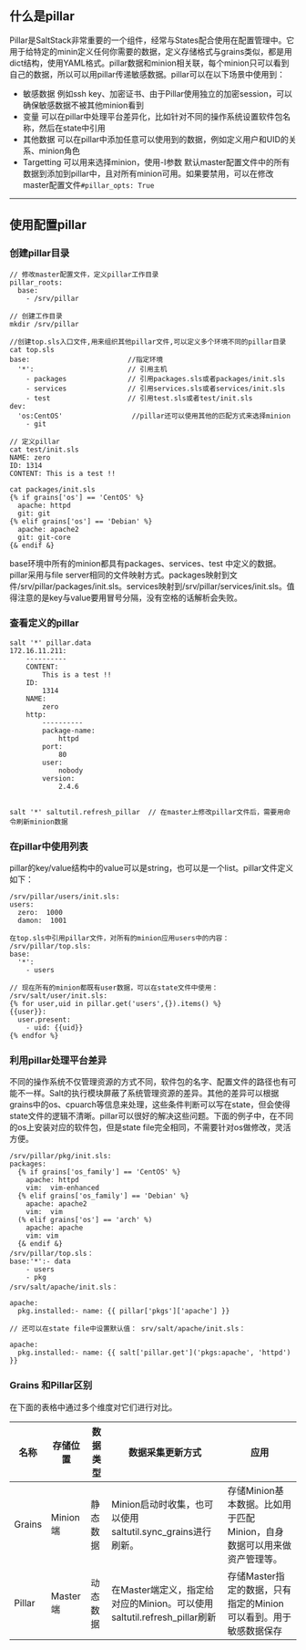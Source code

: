 ## 什么是pillar

Pillar是SaltStack非常重要的一个组件，经常与States配合使用在配置管理中。它用于给特定的minin定义任何你需要的数据，定义存储格式与grains类似，都是用dict结构，使用YAML格式。pillar数据和minion相关联，每个minion只可以看到自己的数据，所以可以用pillar传递敏感数据。pillar可以在以下场景中使用到：

- 敏感数据
  例如ssh key、加密证书、由于Pillar使用独立的加密session，可以确保敏感数据不被其他minion看到
- 变量
  可以在pillar中处理平台差异化，比如针对不同的操作系统设置软件包名称，然后在state中引用
- 其他数据
  可以在pillar中添加任意可以使用到的数据，例如定义用户和UID的关系、minion角色
- Targetting
  可以用来选择minion，使用-I参数
  默认master配置文件中的所有数据到添加到pillar中，且对所有minion可用。如果要禁用，可以在修改master配置文件`#pillar_opts: True `

---
## 使用配置pillar

### 创建pillar目录
```shell
// 修改master配置文件，定义pillar工作目录
pillar_roots:
  base:
    - /srv/pillar

// 创建工作目录
mkdir /srv/pillar

//创建top.sls入口文件,用来组织其他pillar文件,可以定义多个环境不同的pillar目录
cat top.sls
base:                        //指定环境
  '*':                       // 引用主机
    - packages               // 引用packages.sls或者packages/init.sls
    - services               // 引用services.sls或者services/init.sls
    - test                   // 引用test.sls或者test/init.sls
dev:
  'os:CentOS'                 //pillar还可以使用其他的匹配方式来选择minion
    - git

// 定义pillar
cat test/init.sls
NAME: zero
ID: 1314
CONTENT: This is a test !!

cat packages/init.sls
{% if grains['os'] == 'CentOS' %}
  apache: httpd
  git: git
{% elif grains['os'] == 'Debian' %}
  apache: apache2
  git: git-core
{& endif &}

```
base环境中所有的minion都具有packages、services、test 中定义的数据。pillar采用与file server相同的文件映射方式。packages映射到文件/srv/pillar/packages/init.sls。services映射到/srv/pillar/services/init.sls。值得注意的是key与value要用冒号分隔，没有空格的话解析会失败。

### 查看定义的pillar
```shell
salt '*' pillar.data
172.16.11.211:
    ----------
    CONTENT:
        This is a test !!
    ID:
        1314
    NAME:
        zero
    http:
        ----------
        package-name:
            httpd
        port:
            80
        user:
            nobody
        version:
            2.4.6


salt '*' saltutil.refresh_pillar  // 在master上修改pillar文件后，需要用命令刷新minion数据
```


### 在pillar中使用列表
pillar的key/value结构中的value可以是string，也可以是一个list。pillar文件定义如下：

```shell
/srv/pillar/users/init.sls:
users:
  zero:  1000
  damon:  1001

在top.sls中引用pillar文件，对所有的minion应用users中的内容：
/srv/pillar/top.sls:
base:
  '*':
    - users

// 现在所有的minion都既有user数据，可以在state文件中使用：
/srv/salt/user/init.sls:
{% for user,uid in pillar.get('users',{}).items() %}
{{user}}:
  user.present:
    - uid: {{uid}}
{% endfor %}
```

### 利用pillar处理平台差异
不同的操作系统不仅管理资源的方式不同，软件包的名字、配置文件的路径也有可能不一样。Salt的执行模块屏蔽了系统管理资源的差异。其他的差异可以根据grains中的os、cpuarch等信息来处理，这些条件判断可以写在state，但会使得state文件的逻辑不清晰。pillar可以很好的解决这些问题。下面的例子中，在不同的os上安装对应的软件包，但是state file完全相同，不需要针对os做修改，灵活方便。
```
/srv/pillar/pkg/init.sls:
packages:
  {% if grains['os_family'] == 'CentOS' %}
    apache: httpd
    vim:  vim-enhanced
  {% elif grains['os_family'] == 'Debian' %}
    apache: apache2
    vim:  vim
  (% elif grains['os'] == 'arch' %)
    apache: apache
    vim: vim
  {& endif &}
/srv/pillar/top.sls：
base:'*':- data
    - users
    - pkg    
/srv/salt/apache/init.sls：

apache:
  pkg.installed:- name: {{ pillar['pkgs']['apache'] }}

// 还可以在state file中设置默认值： srv/salt/apache/init.sls：

apache:
  pkg.installed:- name: {{ salt['pillar.get']('pkgs:apache', 'httpd') }}

```

### Grains 和Pillar区别

在下面的表格中通过多个维度对它们进行对比。



| 名称     | 存储位置    | 数据类型 | 数据采集更新方式                                 | 应用                                       |
| ------ | ------- | ---- | ---------------------------------------- | ---------------------------------------- |
| Grains | Minion端 | 静态数据 | Minion启动时收集，也可以使用saltutil.sync_grains进行刷新。 | 存储Minion基本数据。比如用于匹配Minion，自身数据可以用来做资产管理等。 |
| Pillar | Master端 | 动态数据 | 在Master端定义，指定给对应的Minion。可以使用saltutil.refresh_pillar刷新 | 存储Master指定的数据，只有指定的Minion可以看到。用于敏感数据保存   |
